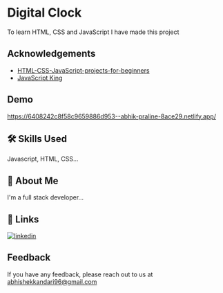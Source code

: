 
# Digital Clock

To learn HTML, CSS and JavaScript I have made this project 


## Acknowledgements

 - [HTML-CSS-JavaScript-projects-for-beginners](https://awesomeopensource.com/project/elangosundar/awesome-README-templates)
 - [JavaScript King](https://www.youtube.com/watch?v=EWv2jnhZErc)




## Demo



https://6408242c8f58c9659886d953--abhik-praline-8ace29.netlify.app/
## 🛠 Skills Used
Javascript, HTML, CSS...


## 🚀 About Me
I'm a full stack developer...


## 🔗 Links
[![linkedin](https://img.shields.io/badge/linkedin-0A66C2?style=for-the-badge&logo=linkedin&logoColor=white)](https://www.linkedin.com/in/abhishek-kandari-4ba2b2184/)


## Feedback

If you have any feedback, please reach out to us at abhishekkandari96@gmail.com

